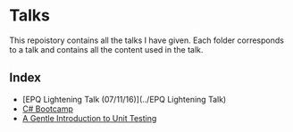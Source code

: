 # Talks
This repoistory contains all the talks I have given. Each folder corresponds to a talk and contains all the content used in the talk.

## Index

- [EPQ Lightening Talk (07/11/16)](../EPQ Lightening Talk)
- [C# Bootcamp](../CSharp-Bootcamp)
- [A Gentle Introduction to Unit Testing](unit-testing/)

